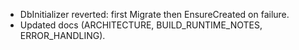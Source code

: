 - DbInitializer reverted: first Migrate then EnsureCreated on failure.
- Updated docs (ARCHITECTURE, BUILD_RUNTIME_NOTES, ERROR_HANDLING).
